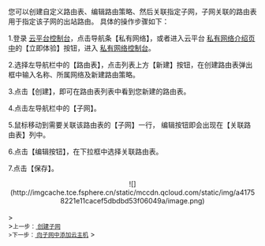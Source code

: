 
您可以创建自定义路由表、编辑路由策略、然后关联指定子网，子网关联的路由表用于指定该子网的出站路由。
具体的操作步骤如下：

1.登录 <a href="http://console.tce.fsphere.cn/" target="_blank">云平台控制台</a>，点击导航条【私有网络】，或者进入云平台 <a href="http://tce.fsphere.cn/product/vpc.html" target="_blank">私有网络介绍页中</a>的【立即体验】按钮，进入 <a href="http://console.tce.fsphere.cn/vpc/" target="_blank">私有网络控制台</a>。

2.选择左导航栏中的【路由表】，点击列表上方【新建】按钮，在创建路由表弹出框中输入名称、所属网络及新建路由策略。

3.点击【创建】，即可在路由表列表中看到您新建的路由表。

4.点击左导航栏中的【子网】。

5.鼠标移动到需要关联该路由表的【子网】一行， 编辑按钮即会出现在【关联路由表】列中。

6.点击【编辑按钮】，在下拉框中选择关联路由表。

7.点击【保存】。
<div style="text-align:center">
![](http://imgcache.tce.fsphere.cn/static/mccdn.qcloud.com/static/img/a41758221e11cacef5dbdbd53f06049a/image.png)

</div>
<br>
><footer>
><small>上一步：<a href="http://tce.fsphere.cn/document/product/215/8114" target="_blank"> 创建子网</a><br>
>下一步：<a href="http://tce.fsphere.cn/document/product/215/8116" target="_blank"> 向子网中添加云主机</a></small>
></footer>
